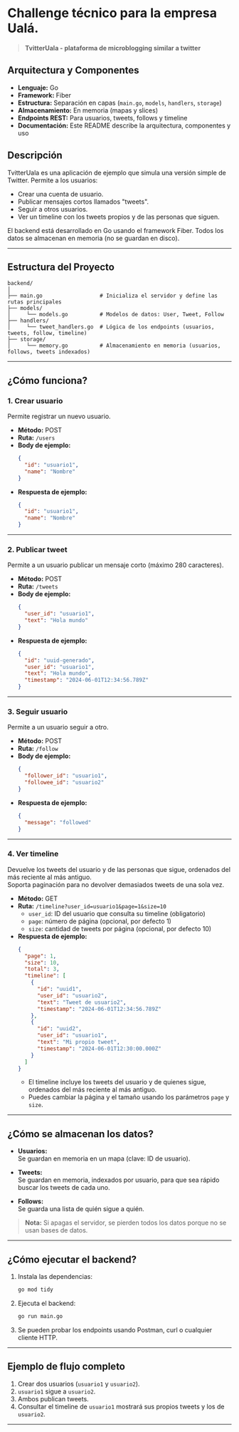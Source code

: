 # Challenge técnico para la empresa Ualá.

>  **TvitterUala - plataforma de microblogging similar a twitter**
## Arquitectura y Componentes

- **Lenguaje:** Go
- **Framework:** Fiber 
- **Estructura:** Separación en capas (`main.go`, `models`, `handlers`, `storage`)
- **Almacenamiento:** En memoria (mapas y slices)
- **Endpoints REST:** Para usuarios, tweets, follows y timeline
- **Documentación:** Este README describe la arquitectura, componentes y uso

## Descripción

TvitterUala es una aplicación de ejemplo que simula una versión simple de Twitter. Permite a los usuarios:
- Crear una cuenta de usuario.
- Publicar mensajes cortos llamados "tweets".
- Seguir a otros usuarios.
- Ver un timeline con los tweets propios y de las personas que siguen.

El backend está desarrollado en Go usando el framework Fiber. Todos los datos se almacenan en memoria (no se guardan en disco).

---

## Estructura del Proyecto

```
backend/
│
├── main.go                  # Inicializa el servidor y define las rutas principales
├── models/
│     └── models.go          # Modelos de datos: User, Tweet, Follow
├── handlers/
│     └── tweet_handlers.go  # Lógica de los endpoints (usuarios, tweets, follow, timeline)
├── storage/
│     └── memory.go          # Almacenamiento en memoria (usuarios, follows, tweets indexados)
```

---

## ¿Cómo funciona?

### 1. Crear usuario

Permite registrar un nuevo usuario.

- **Método:** POST
- **Ruta:** `/users`
- **Body de ejemplo:**
  ```json
  {
    "id": "usuario1",
    "name": "Nombre"
  }
  ```
- **Respuesta de ejemplo:**
  ```json
  {
    "id": "usuario1",
    "name": "Nombre"
  }
  ```

---

### 2. Publicar tweet

Permite a un usuario publicar un mensaje corto (máximo 280 caracteres).

- **Método:** POST
- **Ruta:** `/tweets`
- **Body de ejemplo:**
  ```json
  {
    "user_id": "usuario1",
    "text": "Hola mundo"
  }
  ```
- **Respuesta de ejemplo:**
  ```json
  {
    "id": "uuid-generado",
    "user_id": "usuario1",
    "text": "Hola mundo",
    "timestamp": "2024-06-01T12:34:56.789Z"
  }
  ```

---

### 3. Seguir usuario

Permite a un usuario seguir a otro.

- **Método:** POST
- **Ruta:** `/follow`
- **Body de ejemplo:**
  ```json
  {
    "follower_id": "usuario1",
    "followee_id": "usuario2"
  }
  ```
- **Respuesta de ejemplo:**
  ```json
  {
    "message": "followed"
  }
  ```

---

### 4. Ver timeline

Devuelve los tweets del usuario y de las personas que sigue, ordenados del más reciente al más antiguo.  
Soporta paginación para no devolver demasiados tweets de una sola vez.

- **Método:** GET
- **Ruta:** `/timeline?user_id=usuario1&page=1&size=10`
  - `user_id`: ID del usuario que consulta su timeline (obligatorio)
  - `page`: número de página (opcional, por defecto 1)
  - `size`: cantidad de tweets por página (opcional, por defecto 10)
- **Respuesta de ejemplo:**
  ```json
  {
    "page": 1,
    "size": 10,
    "total": 3,
    "timeline": [
      {
        "id": "uuid1",
        "user_id": "usuario2",
        "text": "Tweet de usuario2",
        "timestamp": "2024-06-01T12:34:56.789Z"
      },
      {
        "id": "uuid2",
        "user_id": "usuario1",
        "text": "Mi propio tweet",
        "timestamp": "2024-06-01T12:30:00.000Z"
      }
    ]
  }
  ```
  - El timeline incluye los tweets del usuario y de quienes sigue, ordenados del más reciente al más antiguo.
  - Puedes cambiar la página y el tamaño usando los parámetros `page` y `size`.

---

## ¿Cómo se almacenan los datos?

- **Usuarios:**  
  Se guardan en memoria en un mapa (clave: ID de usuario).

- **Tweets:**  
  Se guardan en memoria, indexados por usuario, para que sea rápido buscar los tweets de cada uno.

- **Follows:**  
  Se guarda una lista de quién sigue a quién.

> **Nota:** Si apagas el servidor, se pierden todos los datos porque no se usan bases de datos.

---

## ¿Cómo ejecutar el backend?

1. Instala las dependencias:
   ```sh
   go mod tidy
   ```

2. Ejecuta el backend:
   ```sh
   go run main.go
   ```

3. Se pueden probar los endpoints usando Postman, curl o cualquier cliente HTTP.

---

## Ejemplo de flujo completo

1. Crear dos usuarios (`usuario1` y `usuario2`).
2. `usuario1` sigue a `usuario2`.
3. Ambos publican tweets.
4. Consultar el timeline de `usuario1` mostrará sus propios tweets y los de `usuario2`.

---
